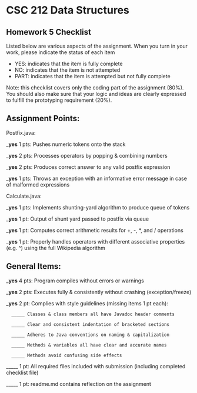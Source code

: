 # CSC 212 Data Structures
## Homework 5 Checklist

Listed below are various aspects of the assignment.  When you turn in
your work, please indicate the status of each item

- YES: indicates that the item is fully complete
- NO: indicates that the item is not attempted
- PART: indicates that the item is attempted but not fully complete

Note: this checklist covers only the coding part of the assignment (80%).
You should also make sure that your logic and ideas are clearly expressed to fulfill the prototyping requirement (20%).

## Assignment Points:

Postfix.java:

___yes__ 1 pts: Pushes numeric tokens onto the stack

___yes__ 2 pts: Processes operators by popping & combining numbers

___yes__ 2 pts: Produces correct answer to any valid postfix expression

___yes__ 1 pts: Throws an exception with an informative error message in case of malformed expressions


Calculate.java:

___yes__ 1 pts: Implements shunting-yard algorithm to produce queue of tokens

___yes__ 1 pt: Output of shunt yard passed to postfix via queue

___yes__ 1 pt: Computes correct arithmetic results for +, -, *, and / operations

___yes__ 1 pt: Properly handles operators with different associative properties (e.g. ^) using the full Wikipedia algorithm



## General Items:

___yes__ 4 pts: Program compiles without errors or warnings

___yes__ 2 pts: Executes fully & consistently without crashing (exception/freeze)

___yes__ 2 pt: Complies with style guidelines (missing items 1 pt each):

      _____ Classes & class members all have Javadoc header comments

      _____ Clear and consistent indentation of bracketed sections

      _____ Adheres to Java conventions on naming & capitalization

      _____ Methods & variables all have clear and accurate names

      _____ Methods avoid confusing side effects

_____ 1 pt: All required files included with submission (including completed checklist file)

_____ 1 pt: readme.md contains reflection on the assignment